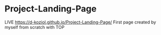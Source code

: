 # Project-Landing-Page 
LIVE https://d-koziol.github.io/Project-Landing-Page/
First page created by myself from scratch with TOP

